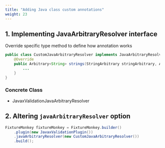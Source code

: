 ```yaml
---
title: "Adding Java class custom annotations"
weight: 23
---
```

## 1. Implementing JavaArbitraryResolver interface

Override specific type method to define how annotation works 

```java
public class CustomJavaArbitraryResolver implements JavaArbitraryResolver{
    @Override
    public Arbitrary<String> strings(StringArbitrary stringArbitrary, ArbitraryGeneratorContext context) {
        ...
	}
}
```

### Concrete Class
* JavaxValidationJavaArbitraryResolver

## 2. Altering `javaArbitraryResolver` option
```java
FixtureMonkey fixtureMonkey = FixtureMonkey.builder()
    .plugin(new JavaxValidationPlugin())
    .javaArbitraryResolver(new CustomJavaArbitraryResolver())
    .build();
```
